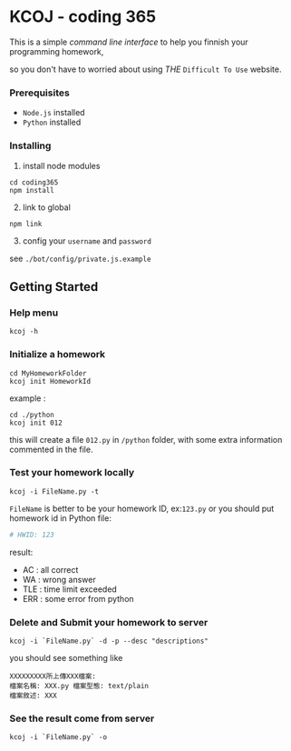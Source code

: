 # KCOJ - coding 365
This is a simple _command line interface_ to help you finnish your programming homework, 

so you don't have to worried about using _THE_ `Difficult To Use` website.

### Prerequisites
* `Node.js` installed
* `Python` installed
### Installing
1. install node modules
```
cd coding365
npm install
```
2. link to global
```
npm link
```
3. config your `username` and `password`

see `./bot/config/private.js.example`


## Getting Started
### Help menu
```
kcoj -h
```
### Initialize a homework
```
cd MyHomeworkFolder
kcoj init HomeworkId
```
example :
```
cd ./python
kcoj init 012
```
this will create a file `012.py` in `/python` folder,
with some extra information commented in the file.
### Test your homework locally
```
kcoj -i FileName.py -t
```
`FileName` is better to be your homework ID, ex:`123.py`
or you should put homework id in Python file:
``` python
# HWID: 123
```
result: 
- AC : all correct
- WA : wrong answer
- TLE : time limit exceeded
- ERR : some error from python
### Delete and Submit your homework to server
```
kcoj -i `FileName.py` -d -p --desc "descriptions"
```
you should see something like
```
XXXXXXXXX所上傳XXX檔案:
檔案名稱: XXX.py 檔案型態: text/plain
檔案敘述: XXX
```
### See the result come from server
```
kcoj -i `FileName.py` -o
```
